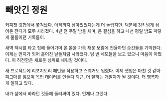 # 빼앗긴 정원

커피챗 깃헙에서 쫓겨났다. 아직까지 남아있었다는게 더 놀랍지만. 덕분에 3년 넘게 심어온 잔디가 모두 사라졌다. 4년 전 주말 밤을 새며, 큰 결심을 하고 나선 평일 밤도 파랗게 물들이던 기록들이.

새벽 택시를 타고 집에 들어가며 온 몸을 가득 채운 보람에 전율하던 순간들을 기억한다. 이제는 먼지가 되어 흩어진 날들처럼 사라졌다. 텅 빈 네모들을 보고 있으니 마음이 아팠다. 이 허전함은 새로운 성취로 채워질 것이다.

새 프로젝트에 리포지토리 패턴을 적용하고 스웨거도 입혔다. 이제 셋업은 마친 것 같아 피그마를 읽으며 목업 데이터를 만들다 퇴근. 더 잘하는 개발자가 될 것이다. 더 행복하게 일하고 있다.

내가 삶에서 바라던 것들에 둘러싸여 있다. 언제나 그랬다.
